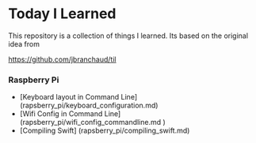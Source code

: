# Today I Learned

This repository is a collection of things I learned. Its based on the original idea from 

https://github.com/jbranchaud/til

### Raspberry Pi

- [Keyboard layout in Command Line] (rapsberry_pi/keyboard_configuration.md)
- [Wifi Config in Command Line] (rapsberry_pi/wifi_config_commandline.md	)
- [Compiling Swift] (rapsberry_pi/compiling_swift.md)

